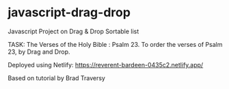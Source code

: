 # javascript-drag-drop
Javascript Project on Drag &amp; Drop Sortable list 

TASK: The Verses of the Holy Bible : Psalm 23.
To order the verses of Psalm 23, by Drag and Drop.

Deployed using Netlify: https://reverent-bardeen-0435c2.netlify.app/

Based on tutorial by Brad Traversy
